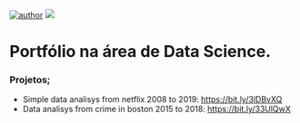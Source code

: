 
[![author](https://img.shields.io/badge/author-BrunoSlamek-red.svg)](https://www.linkedin.com/in/bruno-slamek/) [![](https://img.shields.io/badge/python-3.7+-blue.svg)](https://www.python.org/downloads/release/python-365/)

# Portfólio na área de Data Science.

  ### Projetos;
    
- Simple data analisys from netflix 2008 to 2019: https://bit.ly/3lDBvXQ
- Data analisys from crime in boston 2015 to 2018: https://bit.ly/33UlQwX
